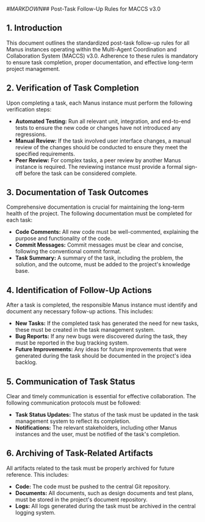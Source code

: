 _#_MARKDOWN_#_# Post-Task Follow-Up Rules for MACCS v3.0

## 1. Introduction

This document outlines the standardized post-task follow-up rules for all Manus instances operating within the Multi-Agent Coordination and Collaboration System (MACCS) v3.0. Adherence to these rules is mandatory to ensure task completion, proper documentation, and effective long-term project management.

## 2. Verification of Task Completion

Upon completing a task, each Manus instance must perform the following verification steps:

- **Automated Testing:** Run all relevant unit, integration, and end-to-end tests to ensure the new code or changes have not introduced any regressions.
- **Manual Review:** If the task involved user interface changes, a manual review of the changes should be conducted to ensure they meet the specified requirements.
- **Peer Review:** For complex tasks, a peer review by another Manus instance is required. The reviewing instance must provide a formal sign-off before the task can be considered complete.

## 3. Documentation of Task Outcomes

Comprehensive documentation is crucial for maintaining the long-term health of the project. The following documentation must be completed for each task:

- **Code Comments:** All new code must be well-commented, explaining the purpose and functionality of the code.
- **Commit Messages:** Commit messages must be clear and concise, following the conventional commit format.
- **Task Summary:** A summary of the task, including the problem, the solution, and the outcome, must be added to the project's knowledge base.

## 4. Identification of Follow-Up Actions

After a task is completed, the responsible Manus instance must identify and document any necessary follow-up actions. This includes:

- **New Tasks:** If the completed task has generated the need for new tasks, these must be created in the task management system.
- **Bug Reports:** If any new bugs were discovered during the task, they must be reported in the bug tracking system.
- **Future Improvements:** Any ideas for future improvements that were generated during the task should be documented in the project's idea backlog.

## 5. Communication of Task Status

Clear and timely communication is essential for effective collaboration. The following communication protocols must be followed:

- **Task Status Updates:** The status of the task must be updated in the task management system to reflect its completion.
- **Notifications:** The relevant stakeholders, including other Manus instances and the user, must be notified of the task's completion.

## 6. Archiving of Task-Related Artifacts

All artifacts related to the task must be properly archived for future reference. This includes:

- **Code:** The code must be pushed to the central Git repository.
- **Documents:** All documents, such as design documents and test plans, must be stored in the project's document repository.
- **Logs:** All logs generated during the task must be archived in the central logging system.

